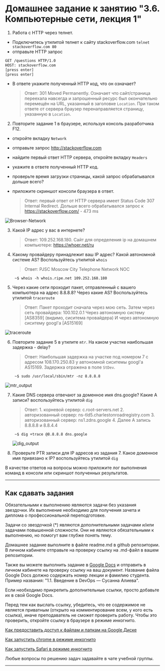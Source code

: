 # Домашнее задание к занятию "3.6. Компьютерные сети, лекция 1"

1. Работа c HTTP через телнет.
- Подключитесь утилитой телнет к сайту stackoverflow.com
`telnet stackoverflow.com 80`
- отправьте HTTP запрос
```bash
GET /questions HTTP/1.0
HOST: stackoverflow.com
[press enter]
[press enter]
```
- В ответе укажите полученный HTTP код, что он означает?

    > Ответ:
301 Moved Permanently. Означает что сайт/страница переехала навсегда и запрошенный ресурс был окончательно перемещён на URL, указанный в заголовке `Location`. При таком ответе от сервера браузер перенаправляется страницу, указанную в `Location`.

2. Повторите задание 1 в браузере, используя консоль разработчика F12.
- откройте вкладку `Network`
- отправьте запрос http://stackoverflow.com
- найдите первый ответ HTTP сервера, откройте вкладку `Headers`
- укажите в ответе полученный HTTP код.
- проверьте время загрузки страницы, какой запрос обрабатывался дольше всего?
- приложите скриншот консоли браузера в ответ.

    > Ответ:
первый ответ от HTTP сервера имеет Status Code 307 Internal Redirect.
Дольше всего обрабатывался запрос к https://stackoverflow.com/ - 473 ms

![Browser-Network](https://github.com/lenazve1996/devops-netology/03-sysadmin-06.1-net/Browser.Network.png)

3. Какой IP адрес у вас в интернете?
    >Ответ: 109.252.168.180.
    Сайт для определения ip на домашнем компьютере: https://whoer.net/ru
4. Какому провайдеру принадлежит ваш IP адрес? Какой автономной системе AS? Воспользуйтесь утилитой `whois`

    >Ответ:  PJSC Moscow City Telephone Network NOC

        ~$ whois -h whois.ripe.net 109.252.168.180

5. Через какие сети проходит пакет, отправленный с вашего компьютера на адрес 8.8.8.8? Через какие AS? Воспользуйтесь утилитой `traceroute`

    > Ответ:
    Пакет проходит сначала через мою сеть.
    Затем через сеть провайдера: 100.102.0.1
    Через автономную систему [AS8359] (видимо, сиситема провайдера)
    И через автономную сиситему googl'a [AS15169]

![traceroute](https://github.com/lenazve1996/devops-netology/03-sysadmin-06.1-net/traceroute.png)

6. Повторите задание 5 в утилите `mtr`. На каком участке наибольшая задержка - delay?
    >Ответ: Наибольшая задержка на участке под номером 7 с адресом 108.170.250.83 у автономной сиситемы googl'a AS15169. Задержка отражена в поле `StDev`.

        ~$ sudo /usr/local/sbin/mtr -nz 8.8.8.8
![mtr_output](https://github.com/lenazve1996/devops-netology/03-sysadmin-06.1-net/mtr_output.png)

7. Какие DNS сервера отвечают за доменное имя dns.google? Какие A записи? воспользуйтесь утилитой `dig`

    >Ответ: 1. корневой сервер: c.root-servers.net 2. авторизованный сервер: ns-tld5.charlestonroadregistry.com 3. авторизованный сервер: ns1.zdns.google 4. Далее А запись 8.8.8.8 и 8.8.4.4

        ~$ dig +trace @8.8.8.8 dns.google

    ![dig_output](https://github.com/lenazve1996/devops-netology/03-sysadmin-06.1-net/dig_output.png)

8. Проверьте PTR записи для IP адресов из задания 7. Какое доменное имя привязано к IP? воспользуйтесь утилитой `dig`

В качестве ответов на вопросы можно приложите лог выполнения команд в консоли или скриншот полученных результатов.

---

## Как сдавать задания

Обязательными к выполнению являются задачи без указания звездочки. Их выполнение необходимо для получения зачета и диплома о профессиональной переподготовке.

Задачи со звездочкой (*) являются дополнительными задачами и/или задачами повышенной сложности. Они не являются обязательными к выполнению, но помогут вам глубже понять тему.

Домашнее задание выполните в файле readme.md в github репозитории. В личном кабинете отправьте на проверку ссылку на .md-файл в вашем репозитории.

Также вы можете выполнить задание в [Google Docs](https://docs.google.com/document/u/0/?tgif=d) и отправить в личном кабинете на проверку ссылку на ваш документ.
Название файла Google Docs должно содержать номер лекции и фамилию студента. Пример названия: "1.1. Введение в DevOps — Сусанна Алиева".

Если необходимо прикрепить дополнительные ссылки, просто добавьте их в свой Google Docs.

Перед тем как выслать ссылку, убедитесь, что ее содержимое не является приватным (открыто на комментирование всем, у кого есть ссылка), иначе преподаватель не сможет проверить работу. Чтобы это проверить, откройте ссылку в браузере в режиме инкогнито.

[Как предоставить доступ к файлам и папкам на Google Диске](https://support.google.com/docs/answer/2494822?hl=ru&co=GENIE.Platform%3DDesktop)

[Как запустить chrome в режиме инкогнито ](https://support.google.com/chrome/answer/95464?co=GENIE.Platform%3DDesktop&hl=ru)

[Как запустить  Safari в режиме инкогнито ](https://support.apple.com/ru-ru/guide/safari/ibrw1069/mac)

Любые вопросы по решению задач задавайте в чате учебной группы.

---

